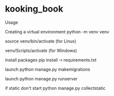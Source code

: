 # kooking_book

Usage

Creating a virtual environment python -m venv venv 

source venv/bin/activate (for Linux)

venv/Scripts/activate (for Windows)

install packages pip install -r requirements.txt

launch python manage.py makemigrations

launch python manage.py runserver

if static don't start python manage.py collectstatic